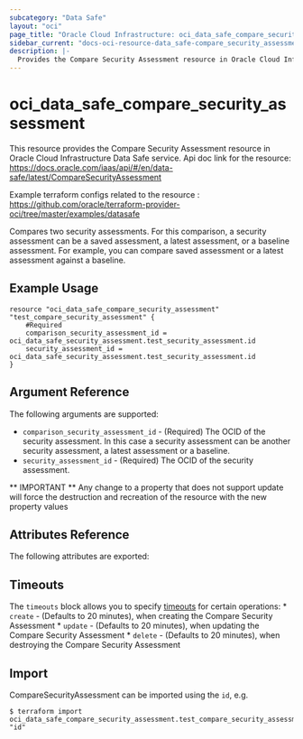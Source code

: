 ```yaml
---
subcategory: "Data Safe"
layout: "oci"
page_title: "Oracle Cloud Infrastructure: oci_data_safe_compare_security_assessment"
sidebar_current: "docs-oci-resource-data_safe-compare_security_assessment"
description: |-
  Provides the Compare Security Assessment resource in Oracle Cloud Infrastructure Data Safe service
---
```


# oci_data_safe_compare_security_assessment
This resource provides the Compare Security Assessment resource in Oracle Cloud Infrastructure Data Safe service.
Api doc link for the resource: https://docs.oracle.com/iaas/api/#/en/data-safe/latest/CompareSecurityAssessment

Example terraform configs related to the resource : https://github.com/oracle/terraform-provider-oci/tree/master/examples/datasafe

Compares two security assessments. For this comparison, a security assessment can be a saved assessment, a latest assessment, or a baseline assessment.
For example, you can compare saved assessment or a latest assessment against a baseline.


## Example Usage

```hcl
resource "oci_data_safe_compare_security_assessment" "test_compare_security_assessment" {
	#Required
	comparison_security_assessment_id = oci_data_safe_security_assessment.test_security_assessment.id
	security_assessment_id = oci_data_safe_security_assessment.test_security_assessment.id
}
```

## Argument Reference

The following arguments are supported:

* `comparison_security_assessment_id` - (Required) The OCID of the security assessment. In this case a security assessment can be another security assessment, a latest assessment or a baseline. 
* `security_assessment_id` - (Required) The OCID of the security assessment.


** IMPORTANT **
Any change to a property that does not support update will force the destruction and recreation of the resource with the new property values

## Attributes Reference

The following attributes are exported:


## Timeouts

The `timeouts` block allows you to specify [timeouts](https://registry.terraform.io/providers/oracle/oci/latest/docs/guides/changing_timeouts) for certain operations:
	* `create` - (Defaults to 20 minutes), when creating the Compare Security Assessment
	* `update` - (Defaults to 20 minutes), when updating the Compare Security Assessment
	* `delete` - (Defaults to 20 minutes), when destroying the Compare Security Assessment


## Import

CompareSecurityAssessment can be imported using the `id`, e.g.

```
$ terraform import oci_data_safe_compare_security_assessment.test_compare_security_assessment "id"
```

